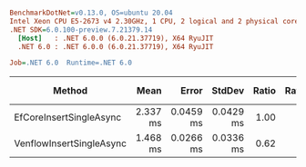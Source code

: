 ``` ini

BenchmarkDotNet=v0.13.0, OS=ubuntu 20.04
Intel Xeon CPU E5-2673 v4 2.30GHz, 1 CPU, 2 logical and 2 physical cores
.NET SDK=6.0.100-preview.7.21379.14
  [Host]   : .NET 6.0.0 (6.0.21.37719), X64 RyuJIT
  .NET 6.0 : .NET 6.0.0 (6.0.21.37719), X64 RyuJIT

Job=.NET 6.0  Runtime=.NET 6.0  

```
|                   Method |     Mean |     Error |    StdDev | Ratio | RatioSD | Gen 0 | Gen 1 | Gen 2 | Allocated |
|------------------------- |---------:|----------:|----------:|------:|--------:|------:|------:|------:|----------:|
|  EfCoreInsertSingleAsync | 2.337 ms | 0.0459 ms | 0.0429 ms |  1.00 |    0.00 |     - |     - |     - |     65 KB |
| VenflowInsertSingleAsync | 1.468 ms | 0.0266 ms | 0.0336 ms |  0.62 |    0.02 |     - |     - |     - |     10 KB |

